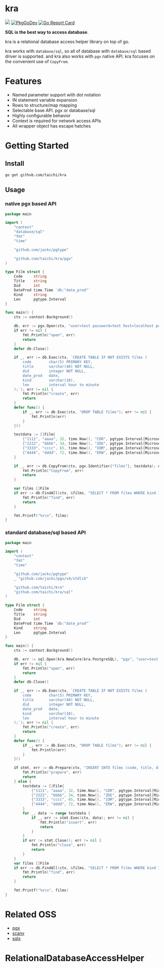 # kra

![](https://github.com/taichi/kra/actions/workflows/push.yml/badge.svg)
[![PkgGoDev](https://pkg.go.dev/badge/https://pkg.go.dev/github.comtaichi/kra)](https://pkg.go.dev/github.com/taichi/kra)
[![Go Report Card](https://goreportcard.com/badge/github.com/taichi/kra)](https://goreportcard.com/report/github.com/taichi/kra)

**SQL is the best way to access database**.

kra is a relational database access helper library on top of go.

kra works with `database/sql`, so all of database with `database/sql` based driver is supported.
and kra also works with `pgx` native API. kra focuses on the convenient use of `CopyFrom`.

# Features

- Named parameter support with dot notation
- IN statement variable expansion
- Rows to structure/map mapping
- Selectable base API. pgx or database/sql
- Highly configurable behavior
- Context is required for network access APIs
- All wrapper object has escape hatches

# Getting Started

## Install

```
go get github.com/taichi/kra
```

## Usage

### native pgx based API

```go
package main

import (
	"context"
	"database/sql"
	"fmt"
	"time"

	"github.com/jackc/pgtype"

	"github.com/taichi/kra/pgx"
)

type Film struct {
	Code     string
	Title    string
	Did      int
	DateProd time.Time `db:"date_prod"`
	Kind     string
	Len      pgtype.Interval
}

func main() {
	ctx := context.Background()

	db, err := pgx.Open(ctx, "user=test password=test host=localhost port=5432 database=test sslmode=disable")
	if err != nil {
		fmt.Println("open", err)
		return
	}
	defer db.Close()

	if _, err := db.Exec(ctx, `CREATE TABLE IF NOT EXISTS films (
	    code        char(5) PRIMARY KEY,
	    title       varchar(40) NOT NULL,
	    did         integer NOT NULL,
	    date_prod   date,
	    kind        varchar(10),
	    len         interval hour to minute
	);`); err != nil {
		fmt.Println("create", err)
		return
	}
	defer func() {
		if _, err := db.Exec(ctx, "DROP TABLE films"); err != nil {
			fmt.Println(err)
		}
	}()

	testdata := []Film{
		{"1111", "aaaa", 32, time.Now(), "CDR", pgtype.Interval{Microseconds: 5400000000, Status: pgtype.Present}},
		{"2222", "bbbb", 34, time.Now(), "ZDE", pgtype.Interval{Microseconds: 9000000000, Status: pgtype.Present}},
		{"3333", "cccc", 65, time.Now(), "IOM", pgtype.Interval{Microseconds: 5400000000, Status: pgtype.Present}},
		{"4444", "dddd", 72, time.Now(), "ERW", pgtype.Interval{Microseconds: 7200000000, Status: pgtype.Present}},
	}

	if _, err := db.CopyFrom(ctx, pgx.Identifier{"films"}, testdata); err != nil {
		fmt.Println("CopyFrom", err)
		return
	}

	var films []Film
	if err := db.FindAll(ctx, &films, "SELECT * FROM films WHERE kind IN (:kind)", sql.NamedArg{Name: "kind", Value: []string{"CDR", "ZDE"}}); err != nil {
		fmt.Println("find", err)
		return
	}

	fmt.Printf("%v\n", films)
}
```

### standard database/sql based API

```go
package main

import (
	"context"
	"fmt"
	"time"

	"github.com/jackc/pgtype"
	_ "github.com/jackc/pgx/v4/stdlib"

	"github.com/taichi/kra"
	"github.com/taichi/kra/sql"
)

type Film struct {
	Code     string
	Title    string
	Did      int
	DateProd time.Time `db:"date_prod"`
	Kind     string
	Len      pgtype.Interval
}

func main() {
	ctx := context.Background()

	db, err := sql.Open(kra.NewCore(kra.PostgreSQL), "pgx", "user=test password=test host=localhost port=5432 database=test sslmode=disable")
	if err != nil {
		fmt.Println("open", err)
		return
	}
	defer db.Close()

	if _, err := db.Exec(ctx, `CREATE TABLE IF NOT EXISTS films (
	    code        char(5) PRIMARY KEY,
	    title       varchar(40) NOT NULL,
	    did         integer NOT NULL,
	    date_prod   date,
	    kind        varchar(10),
	    len         interval hour to minute
	);`); err != nil {
		fmt.Println("create", err)
		return
	}
	defer func() {
		if _, err := db.Exec(ctx, "DROP TABLE films"); err != nil {
			fmt.Println(err)
		}
	}()

	if stmt, err := db.Prepare(ctx, "INSERT INTO films (code, title, did, date_prod, kind, len) VALUES (:code, :title, :did, :date_prod, :kind, :len)"); err != nil {
		fmt.Println("prepare", err)
		return
	} else {
		testdata := []Film{
			{"1111", "aaaa", 32, time.Now(), "CDR", pgtype.Interval{Microseconds: 5400000000, Status: pgtype.Present}},
			{"2222", "bbbb", 34, time.Now(), "ZDE", pgtype.Interval{Microseconds: 9000000000, Status: pgtype.Present}},
			{"3333", "cccc", 65, time.Now(), "IOM", pgtype.Interval{Microseconds: 5400000000, Status: pgtype.Present}},
			{"4444", "dddd", 72, time.Now(), "ERW", pgtype.Interval{Microseconds: 7200000000, Status: pgtype.Present}},
		}
		for _, data := range testdata {
			if _, err := stmt.Exec(ctx, data); err != nil {
				fmt.Println("insert", err)
				return
			}
		}
		if err := stmt.Close(); err != nil {
			fmt.Println("close", err)
			return
		}
	}
	var films []Film
	if err := db.FindAll(ctx, &films, "SELECT * FROM films WHERE kind IN (:kind)", kra.NamedArg{Name: "kind", Value: []string{"CDR", "ZDE"}}); err != nil {
		fmt.Println("find", err)
		return
	}

	fmt.Printf("%v\n", films)
}
```

# Related OSS

- [pgx](https://github.com/jackc/pgx)
- [scany](https://github.com/georgysavva/scany)
- [sqlx](https://github.com/jmoiron/sqlx)
# RelationalDatabaseAccessHelper
